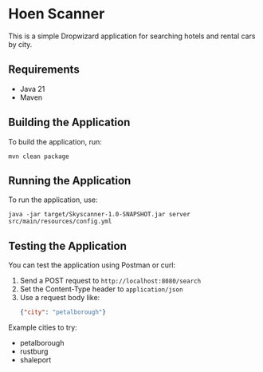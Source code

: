 # Hoen Scanner

This is a simple Dropwizard application for searching hotels and rental cars by city.

## Requirements
- Java 21
- Maven

## Building the Application
To build the application, run:
```
mvn clean package
```

## Running the Application
To run the application, use:
```
java -jar target/Skyscanner-1.0-SNAPSHOT.jar server src/main/resources/config.yml
```

## Testing the Application
You can test the application using Postman or curl:

1. Send a POST request to `http://localhost:8080/search`
2. Set the Content-Type header to `application/json`
3. Use a request body like:
   ```json
   {"city": "petalborough"}
   ```

Example cities to try:
- petalborough
- rustburg
- shaleport